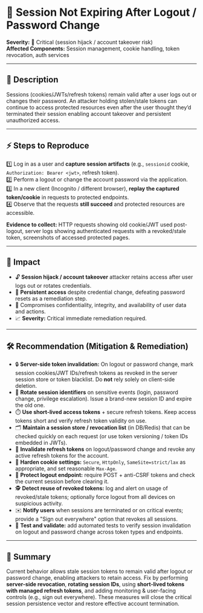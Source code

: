 # 🐞 Session Not Expiring After Logout / Password Change

**Severity:** 🔴 Critical (session hijack / account takeover risk)  
**Affected Components:** Session management, cookie handling, token revocation, auth services

---

## 📖 Description  
Sessions (cookies/JWTs/refresh tokens) remain valid after a user logs out or changes their password. An attacker holding stolen/stale tokens can continue to access protected resources even after the user thought they’d terminated their session enabling account takeover and persistent unauthorized access.

---

## ⚡ Steps to Reproduce
1️⃣ Log in as a user and **capture session artifacts** (e.g., `sessionid` cookie, `Authorization: Bearer <jwt>`, refresh token).  
2️⃣ Perform a logout or change the account password via the application.  
3️⃣ In a new client (Incognito / different browser), **replay the captured token/cookie** in requests to protected endpoints.  
4️⃣ Observe that the requests **still succeed** and protected resources are accessible.  

**Evidence to collect:** HTTP requests showing old cookie/JWT used post-logout, server logs showing authenticated requests with a revoked/stale token, screenshots of accessed protected pages.

---

## 🎯 Impact  
- 🔓 **Session hijack / account takeover**  attacker retains access after user logs out or rotates credentials.  
- 🔁 **Persistent access** despite credential change, defeating password resets as a remediation step.  
- 🔐 Compromises confidentiality, integrity, and availability of user data and actions.  
- 📈 **Severity:** Critical  immediate remediation required.

---

## 🛠️ Recommendation (Mitigation & Remediation)
- 🔒 **Server-side token invalidation:** On logout or password change, mark session cookies/JWT IDs/refresh tokens as revoked in the server session store or token blacklist. Do **not** rely solely on client-side deletion.  
- 🔄 **Rotate session identifiers** on sensitive events (login, password change, privilege escalation). Issue a brand-new session ID and expire the old one.  
- ⏱️ **Use short-lived access tokens** + secure refresh tokens. Keep access tokens short and verify refresh token validity on use.  
- 🗂️ **Maintain a session store / revocation list** (in DB/Redis) that can be checked quickly on each request (or use token versioning / token IDs embedded in JWTs).  
- 🧾 **Invalidate refresh tokens** on logout/password change and revoke any active refresh tokens for the account.  
- 🍪 **Harden cookie settings:** `Secure`, `HttpOnly`, `SameSite=strict/lax` as appropriate, and set reasonable `Max-Age`.  
- 🔐 **Protect logout endpoint:** require POST + anti-CSRF tokens and check the current session before clearing it.  
- 🕵️ **Detect reuse of revoked tokens:** log and alert on usage of revoked/stale tokens; optionally force logout from all devices on suspicious activity.  
- ✉️ **Notify users** when sessions are terminated or on critical events; provide a "Sign out everywhere" option that revokes all sessions.  
- 🔁 **Test and validate:** add automated tests to verify session invalidation on logout and password change across token types and endpoints.

---

## 📝 Summary  
Current behavior allows stale session tokens to remain valid after logout or password change, enabling attackers to retain access. Fix by performing **server-side revocation**, **rotating session IDs**, using **short-lived tokens with managed refresh tokens**, and adding monitoring & user-facing controls (e.g., sign out everywhere). These measures will close the critical session persistence vector and restore effective account termination.
